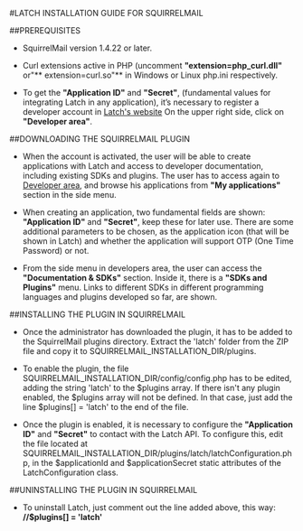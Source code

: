 #LATCH INSTALLATION GUIDE FOR SQUIRRELMAIL


##PREREQUISITES
* SquirrelMail version 1.4.22 or later.

* Curl extensions active in PHP (uncomment **"extension=php_curl.dll"** or"** extension=curl.so"** in Windows or Linux php.ini respectively.

* To get the **"Application ID"** and **"Secret"**, (fundamental values for integrating Latch in any application), it’s necessary to register a developer account in [Latch's website](https://latch.elevenpaths.com) On the upper right side, click on **"Developer area"**.


##DOWNLOADING THE SQUIRRELMAIL PLUGIN
 * When the account is activated, the user will be able to create applications with Latch and access to developer documentation, including existing SDKs and plugins. The user has to access again to [Developer area](https://latch.elevenpaths.com/www/developerArea), and browse his applications from **"My applications"** section in the side menu.

* When creating an application, two fundamental fields are shown: **"Application ID"** and **"Secret"**, keep these for later use. There are some additional parameters to be chosen, as the application icon (that will be shown in Latch) and whether the application will support OTP  (One Time Password) or not.

* From the side menu in developers area, the user can access the **"Documentation & SDKs"** section. Inside it, there is a **"SDKs and Plugins"** menu. Links to different SDKs in different programming languages and plugins developed so far, are shown.


##INSTALLING THE PLUGIN IN SQUIRRELMAIL
* Once the administrator has downloaded the plugin, it has to be added to the SquirrelMail plugins directory. Extract the 'latch' folder from the ZIP file and copy it to SQUIRRELMAIL_INSTALLATION_DIR/plugins.

* To enable the plugin, the file SQUIRRELMAIL_INSTALLATION_DIR/config/config.php has to be edited, adding the string 'latch' to the $plugins array. If there isn't any plugin enabled, the $plugins array will not be defined. In that case, just add the line $plugins[] = 'latch' to the end of the file.

* Once the plugin is enabled, it is necessary to configure the **"Application ID"** and **"Secret"** to contact with the Latch API. To configure this, edit the file located at SQUIRRELMAIL_INSTALLATION_DIR/plugins/latch/latchConfiguration.php, in the $applicationId and $applicationSecret static attributes of the LatchConfiguration class.


##UNINSTALLING THE PLUGIN IN SQUIRRELMAIL
* To uninstall Latch, just comment out the line added above, this way: **//$plugins[] = 'latch'**
